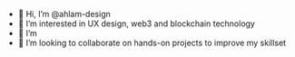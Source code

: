 - 👋 Hi, I’m @ahlam-design
- 👀 I’m interested in UX design, web3 and blockchain technology
- 🌱 I’m
- 💞️ I’m looking to collaborate on hands-on projects to improve my skillset

<!---
ahlam-design/ahlam-design is a ✨ special ✨ repository because its `README.md` (this file) appears on your GitHub profile.
You can click the Preview link to take a look at your changes.
--->
